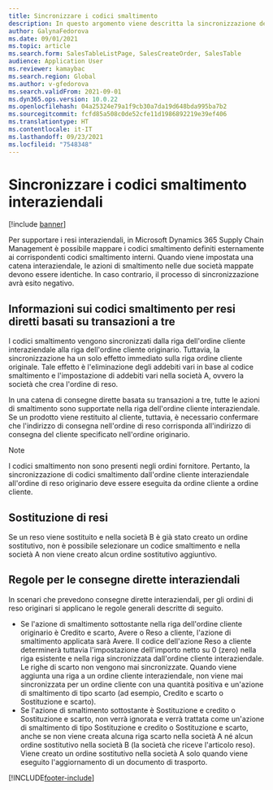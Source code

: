 ```yaml
---
title: Sincronizzare i codici smaltimento
description: In questo argomento viene descritta la sincronizzazione dei codici smaltimento per il commercio interaziendale
author: GalynaFedorova
ms.date: 09/01/2021
ms.topic: article
ms.search.form: SalesTableListPage, SalesCreateOrder, SalesTable
audience: Application User
ms.reviewer: kamaybac
ms.search.region: Global
ms.author: v-gfedorova
ms.search.validFrom: 2021-09-01
ms.dyn365.ops.version: 10.0.22
ms.openlocfilehash: 04a25324e79a1f9cb30a7da19d648bda995ba7b2
ms.sourcegitcommit: fcfd85a508c0de52cfe11d1986892219e39ef406
ms.translationtype: HT
ms.contentlocale: it-IT
ms.lasthandoff: 09/23/2021
ms.locfileid: "7548348"
---
```

# <a name="synchronize-intercompany-disposition-codes"></a>Sincronizzare i codici smaltimento interaziendali

[!include [banner](../../includes/banner.md)]

Per supportare i resi interaziendali, in Microsoft Dynamics 365 Supply Chain Management è possibile mappare i codici smaltimento definiti esternamente ai corrispondenti codici smaltimento interni. Quando viene impostata una catena interaziendale, le azioni di smaltimento nelle due società mappate devono essere identiche. In caso contrario, il processo di sincronizzazione avrà esito negativo.

## <a name="about-disposition-codes-for-three-legged-direct-returns"></a>Informazioni sui codici smaltimento per resi diretti basati su transazioni a tre

I codici smaltimento vengono sincronizzati dalla riga dell'ordine cliente interaziendale alla riga dell'ordine cliente originario. Tuttavia, la sincronizzazione ha un solo effetto immediato sulla riga ordine cliente originale. Tale effetto è l'eliminazione degli addebiti vari in base al codice smaltimento e l'impostazione di addebiti vari nella società A, ovvero la società che crea l'ordine di reso.

In una catena di consegne dirette basata su transazioni a tre, tutte le azioni di smaltimento sono supportate nella riga dell'ordine cliente interaziendale. Se un prodotto viene restituito al cliente, tuttavia, è necessario confermare che l'indirizzo di consegna nell'ordine di reso corrisponda all'indirizzo di consegna del cliente specificato nell'ordine originario.

> [!NOTE]
> I codici smaltimento non sono presenti negli ordini fornitore. Pertanto, la sincronizzazione di codici smaltimento dall'ordine cliente interaziendale all'ordine di reso originario deve essere eseguita da ordine cliente a ordine cliente.

## <a name="replacing-returned-items"></a>Sostituzione di resi

Se un reso viene sostituito e nella società B è già stato creato un ordine sostitutivo, non è possibile selezionare un codice smaltimento e nella società A non viene creato alcun ordine sostitutivo aggiuntivo.

## <a name="rules-for-intercompany-direct-deliveries"></a>Regole per le consegne dirette interaziendali

In scenari che prevedono consegne dirette interaziendali, per gli ordini di reso originari si applicano le regole generali descritte di seguito.

- Se l'azione di smaltimento sottostante nella riga dell'ordine cliente originario è Credito e scarto, Avere o Reso a cliente, l'azione di smaltimento applicata sarà Avere. Il codice dell'azione Reso a cliente determinerà tuttavia l'impostazione dell'importo netto su 0 (zero) nella riga esistente e nella riga sincronizzata dall'ordine cliente interaziendale. Le righe di scarto non vengono mai sincronizzate. Quando viene aggiunta una riga a un ordine cliente interaziendale, non viene mai sincronizzata per un ordine cliente con una quantità positiva e un'azione di smaltimento di tipo scarto (ad esempio, Credito e scarto o Sostituzione e scarto).
- Se l'azione di smaltimento sottostante è Sostituzione e credito o Sostituzione e scarto, non verrà ignorata e verrà trattata come un'azione di smaltimento di tipo Sostituzione e credito o Sostituzione e scarto, anche se non viene creata alcuna riga scarto nella società A né alcun ordine sostitutivo nella società B (la società che riceve l'articolo reso). Viene creato un ordine sostitutivo nella società A solo quando viene eseguito l'aggiornamento di un documento di trasporto.

[!INCLUDE[footer-include](../../includes/footer-banner.md)]
